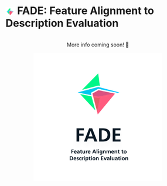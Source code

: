 # <img src="assets/images/fade_logo_lightmode.svg" alt="Logo" width="25" style="vertical-align: middle;"> FADE: Feature Alignment to Description Evaluation


<div style="display: flex; flex-direction: column; align-items: center; text-align: center;">
  <p>More info coming soon! 🚀</p>
  <picture>
    <source media="(prefers-color-scheme: dark)" srcset="assets/images/fade_title_logo_darkmode.svg">
    <img src="assets/images/fade_title_logo_lightmode.svg" alt="Logo" style="width: 350px; max-width: 100%; height: auto;">
  </picture>
</div>
